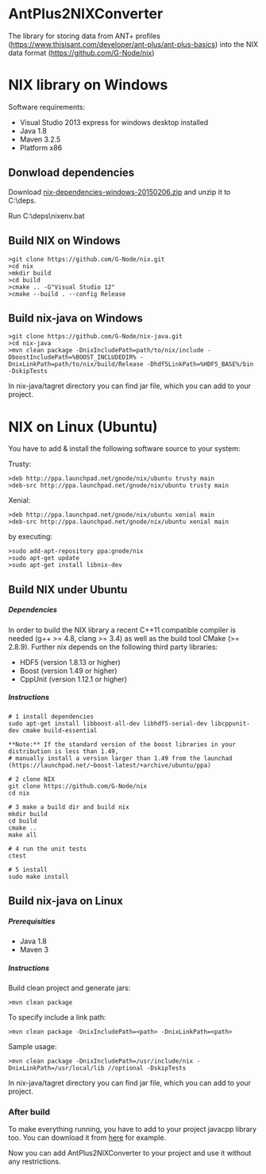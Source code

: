 # AntPlus2NIXConverter
The library for storing data from ANT+ profiles (https://www.thisisant.com/developer/ant-plus/ant-plus-basics) into the NIX data format  (https://github.com/G-Node/nix)

# NIX library on Windows

Software requirements:
  - Visual Studio 2013 express for windows desktop installed
  - Java 1.8
  - Maven 3.2.5
  - Platform x86

## Donwload dependencies

Download [nix-dependencies-windows-20150206.zip](https://projects.g-node.org/nix/) and unzip it to C:\deps.

Run C:\deps\nixenv.bat

## Build NIX on Windows
```
>git clone https://github.com/G-Node/nix.git
>cd nix
>mkdir build
>cd build
>cmake .. -G"Visual Studio 12"
>cmake --build . --config Release
```

## Build nix-java on Windows
```
>git clone https://github.com/G-Node/nix-java.git
>cd nix-java
>mvn clean package -DnixIncludePath=path/to/nix/include -DboostIncludePath=%BOOST_INCLUDEDIR% -DnixLinkPath=path/to/nix/build/Release -Dhdf5LinkPath=%HDF5_BASE%/bin -DskipTests
```

In nix-java/tagret directory you can find jar file, which you can add to your project.

# NIX on Linux (Ubuntu)

You have to add & install the following software source to your system:

Trusty:
```
>deb http://ppa.launchpad.net/gnode/nix/ubuntu trusty main
>deb-src http://ppa.launchpad.net/gnode/nix/ubuntu trusty main
```
Xenial:
```
>deb http://ppa.launchpad.net/gnode/nix/ubuntu xenial main
>deb-src http://ppa.launchpad.net/gnode/nix/ubuntu xenial main
```

by executing:
```
>sudo add-apt-repository ppa:gnode/nix
>sudo apt-get update
>sudo apt-get install libnix-dev
```

## Build NIX under Ubuntu

##### Dependencies

In order to build the NIX library a recent C++11 compatible compiler is needed (g++ >= 4.8, clang >= 3.4) as well as the build tool CMake (>= 2.8.9). Further nix depends on the following third party libraries:

- HDF5 (version 1.8.13 or higher)
- Boost (version 1.49 or higher)
- CppUnit (version 1.12.1 or higher)

##### Instructions

```
# 1 install dependencies
sudo apt-get install libboost-all-dev libhdf5-serial-dev libcppunit-dev cmake build-essential

**Note:** If the standard version of the boost libraries in your distribution is less than 1.49,
# manually install a version larger than 1.49 from the launchad (https://launchpad.net/~boost-latest/+archive/ubuntu/ppa)

# 2 clone NIX
git clone https://github.com/G-Node/nix
cd nix

# 3 make a build dir and build nix
mkdir build
cd build
cmake ..
make all

# 4 run the unit tests
ctest

# 5 install
sudo make install
```

## Build nix-java on Linux

##### Prerequisities

- Java 1.8
- Maven 3

##### Instructions

Build clean project and generate jars:
```
>mvn clean package
```

To specify include a link path:
```
>mvn clean package -DnixIncludePath=<path> -DnixLinkPath=<path>
```

Sample usage:
```
>mvn clean package -DnixIncludePath=/usr/include/nix -DnixLinkPath=/usr/local/lib //optional -DskipTests
```
In nix-java/tagret directory you can find jar file, which you can add to your project.

### After build

To make everything running, you have to add to your project javacpp library too. You can download it from [here](http://bytedeco.org/download/) for example.

Now you can add AntPlus2NIXConverter to your project and use it without any restrictions.
